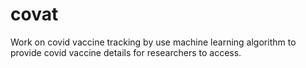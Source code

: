 # covat
 Work on covid vaccine tracking by use machine learning algorithm to provide covid vaccine details for researchers to access.
